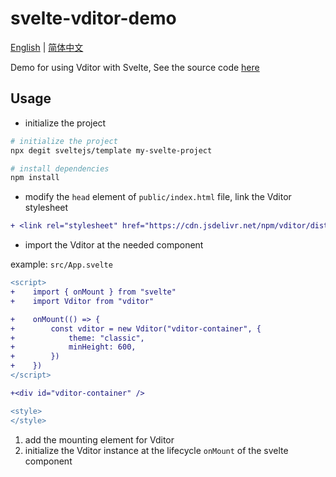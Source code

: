 # svelte-vditor-demo

[English](./README.en.md) | [简体中文](./README.md)

Demo for using Vditor with Svelte, See the source code [here](./src/App.svelte)

## Usage

- initialize the project

```bash
# initialize the project
npx degit sveltejs/template my-svelte-project

# install dependencies
npm install
```

- modify the `head` element of `public/index.html` file, link the Vditor stylesheet

```diff
+ <link rel="stylesheet" href="https://cdn.jsdelivr.net/npm/vditor/dist/index.css"/>
```

- import the Vditor at the needed component

example: `src/App.svelte`

```diff
<script>
+    import { onMount } from "svelte"
+    import Vditor from "vditor"

+    onMount(() => {
+        const vditor = new Vditor("vditor-container", {
+            theme: "classic",
+            minHeight: 600,
+        })
+    })
</script>

+<div id="vditor-container" />

<style>
</style>
```

1. add the mounting element for Vditor
2. initialize the Vditor instance at the lifecycle `onMount` of the svelte component
